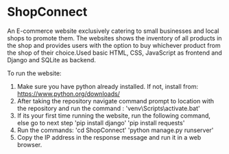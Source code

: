 # ShopConnect
An E-commerce website exclusively catering to small businesses and local shops to promote them.
The websites shows the inventory of all products in the shop and provides users with the option to buy whichever product from the shop of their choice.Used basic HTML, CSS, JavaScript as frontend and Django and SQLite as backend.

To run the website:
  1. Make sure you have python already installed. If not, install from: https://www.python.org/downloads/
  2. After taking the repository navigate command prompt to location with the repository and run the command : 'venv\Scripts\activate.bat'
  3. If its your first time running the website, run the following command, else go to next step
         'pip install django'
         'pip install requests'
  4. Run the commands:
         'cd ShopConnect'
         'python manage.py runserver'
  5. Copy the IP address in the response message and run it in a web browser.
